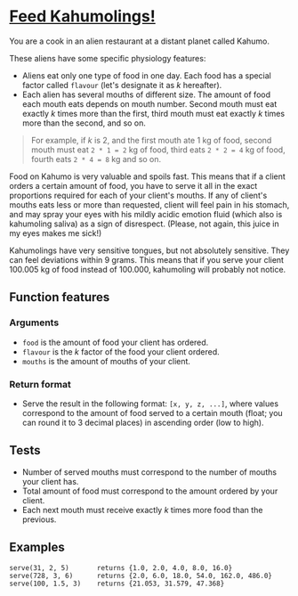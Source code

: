 # [Feed Kahumolings!](https://www.codewars.com/kata/feed-kahumolings "https://www.codewars.com/kata/557b75579b03996942000061")

You are a cook in an alien restaurant at a distant planet called Kahumo.

These aliens have some specific physiology features:

* Aliens eat only one type of food in one day. Each food has a special factor called `flavour` (let's designate it as *k* hereafter).
* Each alien has several mouths of different size. The amount of food each mouth eats depends on mouth number. Second mouth must eat exactly *k* times more than the first, third mouth must eat exactly *k* times more than the second, and so on.

> For example, if *k* is 2, and the first mouth ate 1 kg of food, second mouth must eat `2 * 1 = 2` kg of food, third eats `2 * 2 = 4` kg of food, fourth eats `2 * 4 = 8` kg and so on.

Food on Kahumo is very valuable and spoils fast. This means that if a client orders a certain amount of food, you have to serve it all in the exact proportions required for each of your client's mouths. If any of client's mouths eats less or more than requested, client will feel pain in his stomach, and may spray your eyes with his mildly acidic emotion fluid (which also is kahumoling saliva) as a sign of disrespect. (Please, not again, this juice in my eyes makes me sick!)

Kahumolings have very sensitive tongues, but not absolutely sensitive. They can feel deviations within 9 grams. This means that if you serve your client 100.005 kg of food instead of 100.000, kahumoling will probably not notice.

## Function features
### Arguments
* `food` is the amount of food your client has ordered.
* `flavour` is the *k* factor of the food your client ordered.
* `mouths` is the amount of mouths of your client.

### Return format
* Serve the result in the following format: `[x, y, z, ...]`, where values correspond to the amount of food served to a certain mouth (float; you can round it to 3 decimal places) in ascending order (low to high).

## Tests
* Number of served mouths must correspond to the number of mouths your client has.
* Total amount of food must correspond to the amount ordered by your client.
* Each next mouth must receive exactly *k* times more food than the previous.

## Examples

```
serve(31, 2, 5)       returns {1.0, 2.0, 4.0, 8.0, 16.0}
serve(728, 3, 6)      returns {2.0, 6.0, 18.0, 54.0, 162.0, 486.0}
serve(100, 1.5, 3)    returns {21.053, 31.579, 47.368}
```